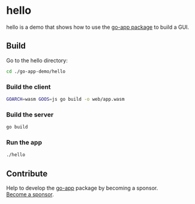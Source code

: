 # hello

hello is a demo that shows how to use the [go-app package](https://github.com/maxence-charriere/go-app) to build a GUI.

## Build

Go to the hello directory:

```sh
cd ./go-app-demo/hello
```

### Build the client

```sh
GOARCH=wasm GOOS=js go build -o web/app.wasm
```

### Build the server

```sh
go build
```

### Run the app
```sh
./hello
```

## Contribute

Help to develop the [go-app](https://github.com/maxence-charriere/go-app) package by becoming a sponsor.
<br>[Become a sponsor](https://opencollective.com/go-app).
